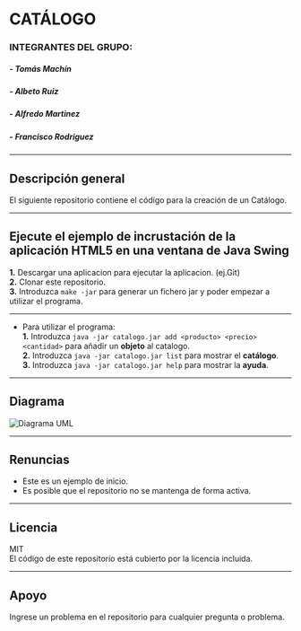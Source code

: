# CATÁLOGO #

### __INTEGRANTES DEL GRUPO:__
#####	- __Tomás Machín__
#####	- __Albeto Ruiz__
#####	- __Alfredo Martinez__	
#####	- __Francisco Rodriguez__
___
## Descripción general
El siguiente repositorio contiene el código para la creación de un Catálogo.
___
## Ejecute el ejemplo de incrustación de la aplicación HTML5 en una ventana de Java Swing

**1.** Descargar una aplicacion para ejecutar la aplicacion. (ej.Git)  
**2.** Clonar este repositorio.  
**3.** Introduzca `make -jar` para generar un fichero jar y poder empezar a utilizar el programa.  
___
* Para utilizar el programa:  
  **1.** Introduzca `java -jar catalogo.jar add <producto> <precio> <cantidad>` para añadir un **objeto** al catalogo.  
  **2.** Introduzca `java -jar catalogo.jar list` para mostrar el **catálogo**.  
  **3.** Introduzca `java -jar catalogo.jar help` para mostrar la **ayuda**.  
___
## Diagrama
![Diagrama UML](https://drive.google.com/file/d/1yrvHl0cXgoyF1VyrUXn5Heqflg5WieRl/view?usp=sharing)  
___
## Renuncias
* Este es un ejemplo de inicio.  
* Es posible que el repositorio no se mantenga de forma activa.  
___
## Licencia
MIT  
El código de este repositorio está cubierto por la licencia incluida.  
___
## Apoyo
Ingrese un problema en el repositorio para cualquier pregunta o problema.


